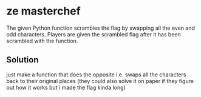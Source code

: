 # ze masterchef

The given Python function scrambles the flag by swapping all the even and odd characters. Players are given the scrambled flag after it has been scrambled with the function.

## Solution
just make a function that does the opposite i.e. swaps all the characters back to their original places (they could also solve it on paper if they figure out how it works but i made the flag kinda long)


